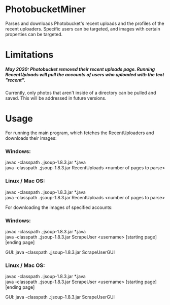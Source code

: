 # PhotobucketMiner
Parses and downloads Photobucket's recent uploads and the profiles of the recent uploaders. Specific users can be targeted, and images with certain properties can be targeted.

# Limitations

##### May 2020: Photobucket removed their recent uploads page. Running RecentUploads will pull the accounts of users who uploaded with the text "recent".

Currently, only photos that aren't inside of a directory can be pulled and saved. This will be addressed in future versions.  

# Usage
For running the main program, which fetches the RecentUploaders and downloads their images:

### Windows:

javac -classpath .;jsoup-1.8.3.jar *.java  
java -classpath .;jsoup-1.8.3.jar RecentUploads \<number of pages to parse\>

### Linux / Mac OS:
javac -classpath .:jsoup-1.8.3.jar *.java  
java -classpath .:jsoup-1.8.3.jar RecentUploads \<number of pages to parse\>  

For downloading the images of specified accounts:  

### Windows:  
javac -classpath .;jsoup-1.8.3.jar *.java  
java -classpath .;jsoup-1.8.3.jar ScrapeUser \<username\> [starting page] [ending page]  

GUI: java -classpath .;jsoup-1.8.3.jar ScrapeUserGUI  

### Linux / Mac OS:
javac -classpath .:jsoup-1.8.3.jar *.java  
java -classpath .:jsoup-1.8.3.jar ScrapeUser \<username\> [starting page] [ending page]  

GUI: java -classpath .:jsoup-1.8.3.jar ScrapeUserGUI
